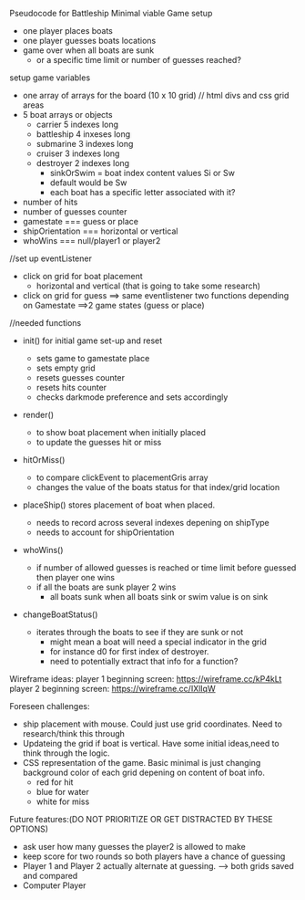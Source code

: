  Pseudocode for Battleship
Minimal viable Game setup
  * one player places boats
  * one player guesses boats locations  
  * game over when all boats are sunk
    * or a specific time limit or number of guesses reached?
  
setup game variables

  * one array of arrays for the board (10 x 10 grid)
      // html divs and css grid areas
  * 5 boat arrays or objects 
    * carrier 5 indexes long
    * battleship 4 inxeses long
    * submarine 3 indexes long
    * cruiser 3 indexes long
    * destroyer 2 indexes long
      * sinkOrSwim = boat index content values Si or Sw
      * default would be Sw
      * each boat has a specific letter associated with it? 
  * number of hits
  * number of guesses counter
  * gamestate === guess or place
  * shipOrientation === horizontal or vertical
  * whoWins === null/player1 or player2

//set up eventListener

  * click on grid for boat placement 
    * horizontal and vertical (that is going to take some research)
  * click on grid for guess 
  ==> same eventlistener two functions depending on Gamestate
      ==>2 game states (guess or place)

//needed functions

 * init() for initial game set-up and reset
    * sets game to gamestate place
    * sets empty grid
    * resets guesses counter
    * resets hits counter
    * checks darkmode preference and sets accordingly
  
 * render() 
    * to show boat placement when initially placed
    * to update the guesses hit or miss
  
* hitOrMiss()
    * to compare clickEvent to placementGris array
    * changes the value of the boats status for that index/grid location
  
* placeShip() stores placement of boat when placed.
    * needs to record across several indexes depening on shipType
    * needs to account for shipOrientation

* whoWins()
    * if number of allowed guesses is reached or time limit before guessed then player one wins
    * if all the boats are sunk player 2 wins
      * all boats sunk when all boats sink or swim value is on sink
  
* changeBoatStatus()
    * iterates through the boats to see if they are sunk or not
      * might mean a boat will need a special indicator in the grid
      * for instance d0 for first index of destroyer.
      * need to potentially extract that info for a function?

Wireframe ideas:
  player 1 beginning screen: https://wireframe.cc/kP4kLt
  player 2 beginning screen: https://wireframe.cc/IXlIqW


Foreseen challenges:
  * ship placement with mouse. Could just use grid coordinates. Need to research/think this through
  * Updateing the grid if boat is vertical. Have some initial ideas,need to think through the logic.
  * CSS representation of the game. Basic minimal is just changing background color of each grid depening on content of boat info.
    * red for hit
    * blue for water
    * white for miss
  
Future features:(DO NOT PRIORITIZE OR GET DISTRACTED BY THESE OPTIONS)

* ask user how many guesses the player2 is allowed to make
* keep score for two rounds so both players have a chance of guessing
* Player 1 and Player 2 actually alternate at guessing.
    --> both grids saved and compared
* Computer Player
  
